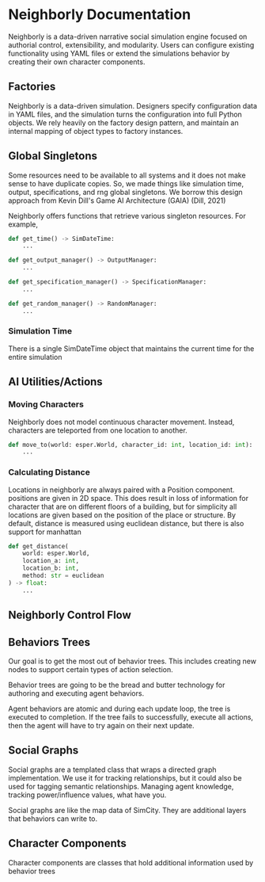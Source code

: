 # Neighborly Documentation

Neighborly is a data-driven narrative social simulation engine focused
on authorial control, extensibility, and modularity. Users can
configure existing functionality using YAML files or extend the
simulations behavior by creating their own character components.

## Factories

Neighborly is a data-driven simulation. Designers specify
configuration data in YAML files, and the simulation turns
the configuration into full Python objects. We rely heavily
on the factory design pattern, and maintain an internal
mapping of object types to factory instances.

## Global Singletons

Some resources need to be available to all systems and it does
not make sense to have duplicate copies. So, we made things like
simulation time, output, specifications, and rng global singletons.
We borrow this design approach from Kevin Dill's Game AI
Architecture (GAIA) (Dill, 2021)

Neighborly offers functions that retrieve various singleton
resources. For example,

```python
def get_time() -> SimDateTime:
    ...

def get_output_manager() -> OutputManager:
    ...

def get_specification_manager() -> SpecificationManager:
    ...

def get_random_manager() -> RandomManager:
    ...
```

### Simulation Time

There is a single SimDateTime object that maintains the current
time for the entire simulation

## AI Utilities/Actions

### Moving Characters

Neighborly does not model continuous character movement. Instead,
characters are teleported from one location to another.

```python
def move_to(world: esper.World, character_id: int, location_id: int):
    ...
```

### Calculating Distance

Locations in neighborly are always paired with a Position component.
positions are given in 2D space. This does result in loss of
information for character that are on different floors of a building,
but for simplicity all locations are given based on the position of
the place or structure. By default, distance is measured using
euclidean distance, but there is also support for manhattan

```python
def get_distance(
    world: esper.World,
    location_a: int,
    location_b: int,
    method: str = euclidean
) -> float:
    ...
```

## Neighborly Control Flow

## Behaviors Trees

Our goal is to get the most out of behavior trees. This includes
creating new nodes to support certain types of action selection.

Behavior trees are going to be the bread and butter technology
for authoring and executing agent behaviors.

Agent behaviors are atomic and during each update loop, the tree is executed to completion. If the tree fails to successfully, execute
all actions, then the agent will have to try again on their next update.

## Social Graphs

Social graphs are a templated class that wraps a directed graph
implementation. We use it for tracking relationships, but it could
also be used for tagging semantic relationships. Managing agent
knowledge, tracking power/influence values, what have you.

Social graphs are like the map data of SimCity. They are additional
layers that behaviors can write to.

## Character Components

Character components are classes that hold additional information used by behavior trees
